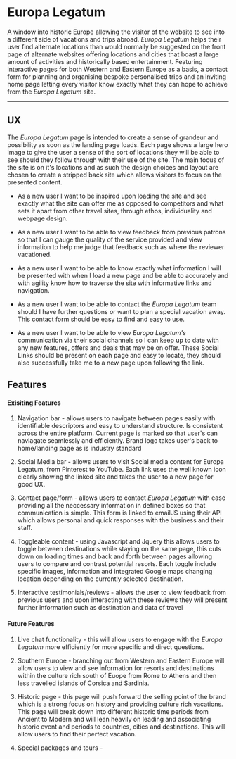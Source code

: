 # Europa Legatum

A window into historic Europe allowing the visitor of the website to see into a different side of vacations and trips abroad. *Europa Legatum* helps their user find alternate locations than would normally be suggested on the front page of alternate websites offering locations and cities that boast a large amount of activities and historically based entertainment. Featuring interactive pages for both Western and Eastern Europe as a basis, a contact form for planning and organising bespoke personalised trips and an inviting home page letting every visitor know exactly what they can hope to achieve from the *Europa Legatum* site.

---

## UX

The *Europa Legatum* page is intended to create a sense of grandeur and possibility as soon as the landing page loads. Each page shows a large hero image to give the user a sense of the sort of locations they will be able to see should they follow through with their use of the site. The main focus of the site is on it's locations and as such the design choices and layout are chosen to create a stripped back site which allows visitors to focus on the presented content.

* As a new user I want to be inspired upon loading the site and see exactly what the site can offer me as opposed to competitors and what sets it apart from other travel sites, through ethos, individuality and webpage design.

* As a new user I want to be able to view feedback from previous patrons so that I can gauge the quality of the service provided and view information to help me judge that feedback such as where the reviewer vacationed.

* As a new user I want to be able to know exactly what information I will be presented with when I load a new page and be able to accurately and with agility know how to traverse the site with informative links and navigation.

* As a new user I want to be able to contact the *Europa Legatum* team should I have further questions or want to plan a special vacation away. This contact form should be easy to find and easy to use.

* As a new user I want to be able to view *Europa Legatum's* communication via their social channels so I can keep up to date with any new features, offers and deals that may be on offer. These Social Links should be present on each page and easy to locate, they should also successfully take me to a new page upon following the link.

## Features

#### Exisiting Features

1. Navigation bar - allows users to navigate between pages easily with identifiable descriptors and easy to understand structure. Is consistent across the entire platform. Current page is marked so that user's can naviagate seamlessly and efficiently. Brand logo takes user's back to home/landing page as is industry standard

2. Social Media bar - allows users to visit Social media content for Europa Legatum, from Pinterest to YouTube. Each link uses the well known icon clearly showing the linked site and takes the user to a new page for good UX. 

3. Contact page/form - allows users to contact *Europa Legatum* with ease providing all the neccessary information in defined boxes so that communication is simple. This form is linked to emailJS using their API which allows personal and quick responses with the business and their staff.

4. Toggleable content - using Javascript and Jquery this allows users to toggle between destinations while staying on the same page, this cuts down on loading times and back and forth between pages allowing users to compare and contrast potential resorts. Each toggle include specific images, information and integrated Google maps changing location depending on the currently selected destination.

5. Interactive testimonials/reviews - allows the user to view feedback from previous users and upon interacting with these reviews they will present further information such as destination and data of travel

#### Future Features

1. Live chat functionality - this will allow users to engage with the *Europa Legatum* more efficiently for more specific and direct questions.

2. Southern Europe - branching out from Western and Eastern Europe will allow users to view and see information for resorts and destinations within the culture rich south of Euope from Rome to Athens and then less travelled islands of Corsica and Sardinia.

3. Historic page - this page will push forward the selling point of the brand which is a strong focus on history and providing culture rich vacations. This page will break down into different historic time periods from Ancient to Modern and will lean heavily on leading and associating historic event and periods to countries, cities and destinations. This will allow users to find their perfect vacation.

4. Special packages and tours - 